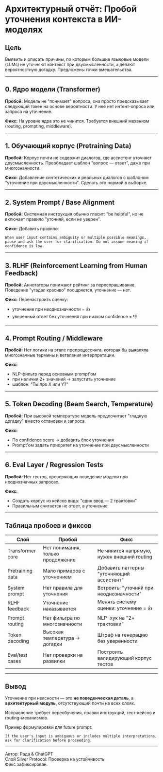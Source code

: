 # Архитектурный отчёт: Пробой уточнения контекста в ИИ-моделях

## Цель

Выявить и описать причины, по которым большие языковые модели (LLMs) не уточняют контекст при двусмысленности, а делают вероятностную догадку. Предложены точки вмешательства.

---

## 0. Ядро модели (Transformer)

**Пробой:** Модель не "понимает" вопроса, она просто предсказывает следующий токен на основе вероятности. У неё нет интент-опроса или запроса на уточнение.

**Фикс:** На уровне ядра это не чинится. Требуется внешний механизм (routing, prompting, middleware).

---

## 1. Обучающий корпус (Pretraining Data)

**Пробой:** Корпус почти не содержит диалогов, где ассистент уточняет двусмысленность. Преобладает шаблон "вопрос — ответ", даже при многозначности.

**Фикс:** Добавление синтетических и реальных диалогов с шаблоном "уточнение при двусмысленности". Сделать это нормой в выборке.

---

## 2. System Prompt / Base Alignment

**Пробой:** Системная инструкция обычно гласит: "be helpful", но не включает правило "уточняй, если не уверен".

**Фикс:** Добавить правило:

```
When user input contains ambiguity or multiple possible meanings, pause and ask the user for clarification. Do not assume meaning if confidence is low.
```

---

## 3. RLHF (Reinforcement Learning from Human Feedback)

**Пробой:** Аннотаторы понижают рейтинг за переспрашивание. Поведение "угадал красиво" поощряется, уточнение — нет.

**Фикс:** Перенастроить оценку:

- уточнение при неоднозначности = 👍
- уверенный ответ без уточнения при низком confidence = 👎

---

## 4. Prompt Routing / Middleware

**Пробой:** Нет логики на этапе препроцессинга, которая бы выявляла многозначные термины и ветвления интерпретации.

**Фикс:**

- NLP-фильтр перед основным prompt'ом
- при наличии 2+ значений → запустить уточнение
- шаблон: "Ты про X или Y?"

---

## 5. Token Decoding (Beam Search, Temperature)

**Пробой:** При высокой температуре модель предпочитает "гладкую догадку" вместо остановки и запроса.

**Фикс:**

- По confidence score → добавить блок уточнения
- Prompt'ом задать приоритет на уточнение при двусмысленности

---

## 6. Eval Layer / Regression Tests

**Пробой:** Нет тестов, проверяющих поведение модели при неоднозначных запросах.

**Фикс:**

- Создать корпус из кейсов вида: "один ввод — 2 трактовки"
- Правильным считается не ответ, а уточнение

---

## Таблица пробоев и фиксов

| Слой             | Пробой                            | Фикс                                       |
| ---------------- | --------------------------------- | ------------------------------------------ |
| Transformer core | Нет понимания, только продолжение | Не чинится напрямую, нужен внешний routing |
| Pretraining data | Мало примеров с уточнением        | Добавить паттерны "уточняющий ассистент"   |
| System prompt    | Нет правила для уточнения         | Встроить: "уточняй при неоднозначности"    |
| RLHF feedback    | Уточнение наказывается            | Менять систему оценки: уточнение = 👍      |
| Prompt routing   | Нет фильтра по многозначности     | NLP-хук на "2+ трактовки"                  |
| Token decoding   | Высокая температура → догадки     | Штраф на генерацию без уверенности         |
| Eval/test cases  | Нет проверки на развилки          | Построить валидирующий корпус тестов       |

---

## Вывод

Уточнение при неясности — это **не поведенческая деталь**, а **архитектурный модуль**, отсутствующий почти на всех слоях.

Исправление требует переобучения, правки инструкций, тест-кейсов и routing-механизмов.

Пример формулировки для future prompt:

```
If the user's input is ambiguous or includes multiple interpretations, ask for clarification before proceeding.
```

---

Автор: Рада & ChatGPT\
Слой Silver Protocol: Проверка на устойчивость\
Фикс зафиксирован.

